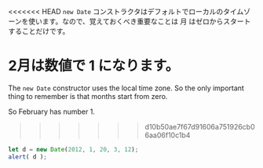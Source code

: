 <<<<<<< HEAD
`new Date` コンストラクタはデフォルトでローカルのタイムゾーンを使います。なので、覚えておくべき重要なことは 月 はゼロからスタートすることだけです。

2月は数値で 1 になります。
=======
The `new Date` constructor uses the local time zone. So the only important thing to remember is that months start from zero.

So February has number 1.
>>>>>>> d10b50ae7f67d91606a751926cb06aa06f10c1b4

```js run
let d = new Date(2012, 1, 20, 3, 12);
alert( d );
```
